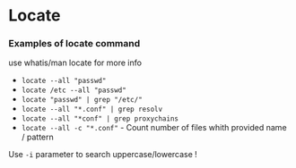 # Locate

### Examples of locate command
use whatis/man locate for more info

- `locate --all "passwd"`
- `locate /etc --all "passwd"`
- `locate "passwd" | grep "/etc/"`
- `locate --all "*.conf" | grep resolv`
- `locate --all "*conf" | grep proxychains` 
- `locate --all -c "*.conf"` -  Count number of files whith provided name / pattern

Use `-i` parameter to search uppercase/lowercase !
